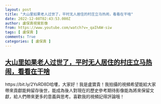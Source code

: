 ```yaml
---
layout: post
title: "大山里如果老人过世了，平时无人居住的村庄立马热闹，看看在干啥"
date: 2022-12-08T02:43:53.000Z
author: 盧保貴視覺影像
from: https://www.youtube.com/watch?v=_qaIhAW-siw
tags: [ 盧保貴 ]
comments: True
categories: [ 盧保貴 ]
---
```

<!--1670467433000-->
[大山里如果老人过世了，平时无人居住的村庄立马热闹，看看在干啥](https://www.youtube.com/watch?v=_qaIhAW-siw)
------

<div>
https://bit.ly/2YsRD8D哈嘍，大家好！我是盧寶貴！我拍攝的視頻希望能給大家帶來貢獻能夠留存後世，能成為後人對現在的歷史參考期待影像能為將來保留文獻，給人們帶來更多的意義與思考。喜歡我的視頻記得評論哦！
</div>
